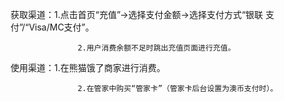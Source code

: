 获取渠道：1.点击首页“充值”-&gt;选择支付金额-&gt;选择支付方式“银联 支付”/“Visa/MC支付”。

                   2.用户消费余额不足时跳出充值页面进行充值。

使用渠道：1.在熊猫饿了商家进行消费。

                   2.在管家中购买“管家卡”（管家卡后台设置为澳币支付时）。

